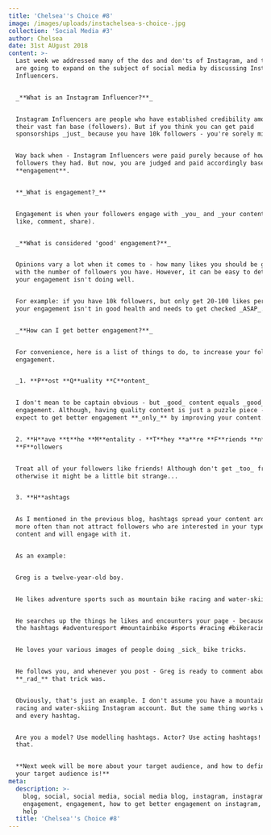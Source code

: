 ```yaml
---
title: 'Chelsea''s Choice #8'
image: /images/uploads/instachelsea-s-choice-.jpg
collection: 'Social Media #3'
author: Chelsea
date: 31st AUgust 2018
content: >-
  Last week we addressed many of the dos and don'ts of Instagram, and today we
  are going to expand on the subject of social media by discussing Instagram
  Influencers.


  _**What is an Instagram Influencer?**_


  Instagram Influencers are people who have established credibility amongst
  their vast fan base (followers). But if you think you can get paid
  sponsorships _just_ because you have 10k followers - you're sorely mistaken.


  Way back when - Instagram Influencers were paid purely because of how many
  followers they had. But now, you are judged and paid accordingly based on your
  **engagement**.


  **_What is engagement?_**


  Engagement is when your followers engage with _you_ and _your content_ (e.g.
  like, comment, share).


  _**What is considered 'good' engagement?**_


  Opinions vary a lot when it comes to - how many likes you should be getting
  with the number of followers you have. However, it can be easy to detect if
  your engagement isn't doing well.


  For example: if you have 10k followers, but only get 20-100 likes per post,
  your engagement isn't in good health and needs to get checked _ASAP_.


  _**How can I get better engagement?**_


  For convenience, here is a list of things to do, to increase your followers'
  engagement.


  _1. **P**ost **Q**uality **C**ontent_


  I don't mean to be captain obvious - but _good_ content equals _good_
  engagement. Although, having quality content is just a puzzle piece - don't
  expect to get better engagement **_only_** by improving your content.


  2. **H**ave **t**he **M**entality - **T**hey **a**re **F**riends **n**ot
  **F**ollowers


  Treat all of your followers like friends! Although don't get _too_ friendly,
  otherwise it might be a little bit strange...


  3. **H**ashtags


  As I mentioned in the previous blog, hashtags spread your content around and
  more often than not attract followers who are interested in your type of
  content and will engage with it.


  As an example:


  Greg is a twelve-year-old boy.


  He likes adventure sports such as mountain bike racing and water-skiing.


  He searches up the things he likes and encounters your page - because you put
  the hashtags #adventuresport #mountainbike #sports #racing #bikeracing.


  He loves your various images of people doing _sick_ bike tricks.


  He follows you, and whenever you post - Greg is ready to comment about how
  **_rad_** that trick was.


  Obviously, that's just an example. I don't assume you have a mountain bike
  racing and water-skiing Instagram account. But the same thing works with any
  and every hashtag.


  Are you a model? Use modelling hashtags. Actor? Use acting hashtags! Easy as
  that.


  **Next week will be more about your target audience, and how to define who
  your target audience is!**
meta:
  description: >-
    blog, social, social media, social media blog, instagram, instagram
    engagement, engagement, how to get better engagement on instagram, instagram
    help
  title: 'Chelsea''s Choice #8'
---
```


